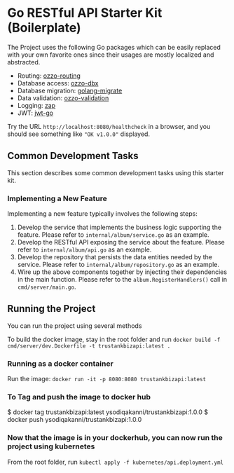 # Go RESTful API Starter Kit (Boilerplate)

The Project uses the following Go packages which can be easily replaced with your own favorite ones
since their usages are mostly localized and abstracted. 

* Routing: [ozzo-routing](https://github.com/go-ozzo/ozzo-routing)
* Database access: [ozzo-dbx](https://github.com/go-ozzo/ozzo-dbx)
* Database migration: [golang-migrate](https://github.com/golang-migrate/migrate)
* Data validation: [ozzo-validation](https://github.com/go-ozzo/ozzo-validation)
* Logging: [zap](https://github.com/uber-go/zap)
* JWT: [jwt-go](https://github.com/dgrijalva/jwt-go)

Try the URL `http://localhost:8080/healthcheck` in a browser, and you should see something like `"OK v1.0.0"` displayed.


## Common Development Tasks

This section describes some common development tasks using this starter kit.

### Implementing a New Feature

Implementing a new feature typically involves the following steps:

1. Develop the service that implements the business logic supporting the feature. Please refer to `internal/album/service.go` as an example.
2. Develop the RESTful API exposing the service about the feature. Please refer to `internal/album/api.go` as an example.
3. Develop the repository that persists the data entities needed by the service. Please refer to `internal/album/repository.go` as an example.
4. Wire up the above components together by injecting their dependencies in the main function. Please refer to 
   the `album.RegisterHandlers()` call in `cmd/server/main.go`.

## Running the Project
You can run the project using several methods


To build the docker image, stay in the root folder and run
 `docker build -f cmd/server/dev.Dockerfile -t trustankbizapi:latest .`
### Running as a docker container
Run the image: `docker run -it -p 8080:8080 trustankbizapi:latest`

### To Tag and push the image to docker hub
$ docker tag trustankbizapi:latest ysodiqakanni/trustankbizapi:1.0.0
$ docker push ysodiqakanni/trustankbizapi:1.0.0

### Now that the image is in your dockerhub, you can now run the project using kubernetes
From the root folder, run `kubectl apply -f kubernetes/api.deployment.yml` 
